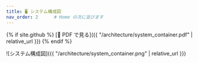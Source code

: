```yaml
---
title: 🖥 システム構成図
nav_order: 2      # Home の次に並びます
---
```


{% if site.github %}
[📄 PDF で見る]({{ "/architecture/system_container.pdf" | relative_url }})
{% endif %}

![システム構成図]({{ "/architecture/system_container.png" | relative_url }})
